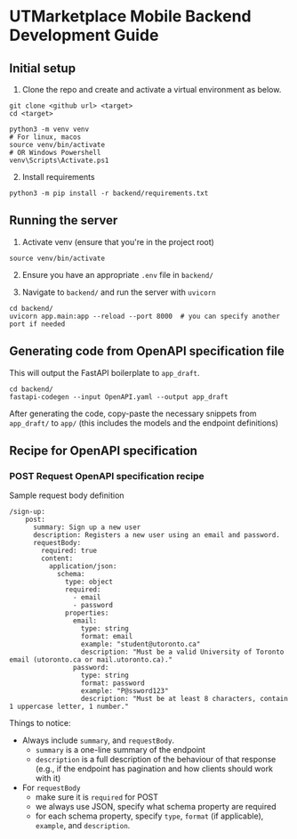 # UTMarketplace Mobile Backend Development Guide

## Initial setup

1. Clone the repo and create and activate a virtual environment as below.

```shell
git clone <github url> <target>
cd <target>

python3 -m venv venv
# For linux, macos
source venv/bin/activate
# OR Windows Powershell
venv\Scripts\Activate.ps1
```

2. Install requirements
```shell
python3 -m pip install -r backend/requirements.txt
```

## Running the server

1. Activate venv (ensure that you're in the project root)
```shell
source venv/bin/activate
```

2. Ensure you have an appropriate `.env` file in `backend/`

3. Navigate to `backend/` and run the server with `uvicorn`

```shell
cd backend/
uvicorn app.main:app --reload --port 8000  # you can specify another port if needed
```

## Generating code from OpenAPI specification file

This will output the FastAPI boilerplate to `app_draft`.
```shell
cd backend/
fastapi-codegen --input OpenAPI.yaml --output app_draft
```

After generating the code, copy-paste the necessary snippets from `app_draft/` to `app/` (this includes the models and the endpoint definitions)

## Recipe for OpenAPI specification

### POST Request OpenAPI specification recipe

Sample request body definition
```
/sign-up:
    post:
      summary: Sign up a new user
      description: Registers a new user using an email and password.
      requestBody:
        required: true
        content:
          application/json:
            schema:
              type: object
              required:
                - email
                - password
              properties:
                email:
                  type: string
                  format: email
                  example: "student@utoronto.ca"
                  description: "Must be a valid University of Toronto email (utoronto.ca or mail.utoronto.ca)."
                password:
                  type: string
                  format: password
                  example: "P@ssword123"
                  description: "Must be at least 8 characters, contain 1 uppercase letter, 1 number."
```

Things to notice:
- Always include `summary`, and `requestBody`.
  - `summary` is a one-line summary of the endpoint
  - `description` is a full description of the behaviour of that response (e.g., if the endpoint has pagination and how clients should work with it)
- For `requestBody`
  - make sure it is `required` for POST
  - we always use JSON, specify what schema property are required
  - for each schema property, specify `type`, `format` (if applicable), `example`, and `description`.

